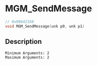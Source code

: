 # MGM_SendMessage
```c
// 0x006421b0
void MGM_SendMessage(unk p0, unk p1)
```
## Description
```
Minimum Arguments: 2
Maximum Arguments: 2
```
